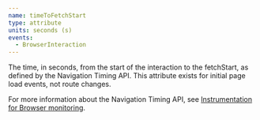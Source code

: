 ```yaml
---
name: timeToFetchStart
type: attribute
units: seconds (s)
events:
  - BrowserInteraction
---
```


The time, in seconds, from the start of the interaction to the fetchStart, as defined by the Navigation Timing API. This attribute exists for initial page load events, not route changes.

For more information about the Navigation Timing API, see [Instrumentation for Browser monitoring](/docs/browser/new-relic-browser/page-load-timing-resources/instrumentation-browser-monitoring#navigation-api).